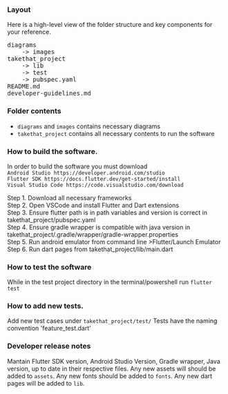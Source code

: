 ### Layout

Here is a high-level view of the folder structure and key components for your reference.
<pre>
diagrams  
    -> images    
takethat_project  
    -> lib  
    -> test  
    -> pubspec.yaml  
README.md  
developer-guidelines.md
</pre>

### Folder contents
- ```diagrams``` and ```images``` contains necessary diagrams
- ```takethat_project``` contains all necessary contents to run the software
  
### How to build the software.
In order to build the software you must download   
```Android Studio https://developer.android.com/studio```  
```Flutter SDK https://docs.flutter.dev/get-started/install```  
```Visual Studio Code https://code.visualstudio.com/download```  

Step 1. Download all necessary frameworks  
Step 2. Open VSCode and install Flutter and Dart extensions  
Step 3. Ensure flutter path is in path variables and version is correct in takethat_project/pubspec.yaml  
Step 4. Ensure gradle wrapper is compatible with java version in takethat_project/.gradle/wrapper/gradle-wrapper.properties  
Step 5. Run android emulator from command line >Flutter/Launch Emulator  
Step 6. Run dart pages from takethat_project/lib/main.dart  

### How to test the software
While in the test project directory in the terminal/powershell run ```flutter test```

### How to add new tests.
Add new test cases under ```takethat_project/test/```
Tests have the naming convention 'feature_test.dart'

### Developer release notes
Mantain Flutter SDK version, Android Studio Version, Gradle wrapper, Java version, up to date in their respective files. Any new assets will should be added to ```assets```. Any new fonts should be added to ```fonts```. Any new dart pages will be added to ```lib```.

